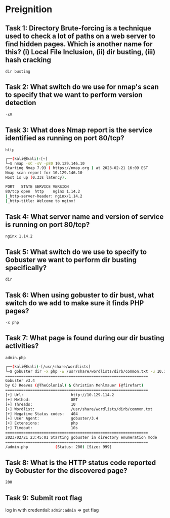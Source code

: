 # Preignition

## Task 1: Directory Brute-forcing is a technique used to check a lot of paths on a web server to find hidden pages. Which is another name for this? (i) Local File Inclusion, (ii) dir busting, (iii) hash cracking

`dir busting`

## Task 2: What switch do we use for nmap's scan to specify that we want to perform version detection

`-sV`

## Task 3: What does Nmap report is the service identified as running on port 80/tcp?

`http`

```bash
┌──(kali㉿kali)-[~]
└─$ nmap -sC -sV -p80 10.129.146.10
Starting Nmap 7.93 ( https://nmap.org ) at 2023-02-21 16:09 EST
Nmap scan report for 10.129.146.10
Host is up (0.33s latency).

PORT   STATE SERVICE VERSION
80/tcp open  http    nginx 1.14.2
|_http-server-header: nginx/1.14.2
|_http-title: Welcome to nginx!
```

## Task 4: What server name and version of service is running on port 80/tcp?

`nginx 1.14.2`

## Task 5: What switch do we use to specify to Gobuster we want to perform dir busting specifically?

`dir`

## Task 6: When using gobuster to dir bust, what switch do we add to make sure it finds PHP pages?

`-x php`

## Task 7: What page is found during our dir busting activities?

`admin.php`

```bash
┌──(kali㉿kali)-[/usr/share/wordlists]
└─$ gobuster dir -x php -w /usr/share/wordlists/dirb/common.txt -u 10.129.114.2 
===============================================================
Gobuster v3.4
by OJ Reeves (@TheColonial) & Christian Mehlmauer (@firefart)
===============================================================
[+] Url:                     http://10.129.114.2
[+] Method:                  GET
[+] Threads:                 10
[+] Wordlist:                /usr/share/wordlists/dirb/common.txt
[+] Negative Status codes:   404
[+] User Agent:              gobuster/3.4
[+] Extensions:              php
[+] Timeout:                 10s
===============================================================
2023/02/21 23:45:01 Starting gobuster in directory enumeration mode
===============================================================
/admin.php            (Status: 200) [Size: 999]

```

## Task 8: What is the HTTP status code reported by Gobuster for the discovered page?

`200`

## Task 9: Submit root flag

log in with credential: `admin:admin` => get flag
